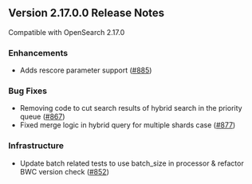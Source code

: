 ## Version 2.17.0.0 Release Notes

Compatible with OpenSearch 2.17.0

### Enhancements
- Adds rescore parameter support ([#885](https://github.com/opensearch-project/neural-search/pull/885))
### Bug Fixes
- Removing code to cut search results of hybrid search in the priority queue ([#867](https://github.com/opensearch-project/neural-search/pull/867))
- Fixed merge logic in hybrid query for multiple shards case ([#877](https://github.com/opensearch-project/neural-search/pull/877))
### Infrastructure
- Update batch related tests to use batch_size in processor & refactor BWC version check ([#852](https://github.com/opensearch-project/neural-search/pull/852))